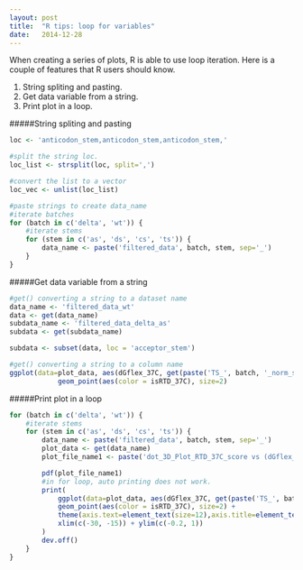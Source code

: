 ```yaml
---
layout: post
title:  "R tips: loop for variables"
date:   2014-12-28
---
```


When creating a series of plots, R is able to use loop iteration. Here is a couple of features that R users should know.  

1. String spliting and pasting.  
2. Get data variable from a string.
3. Print plot in a loop.


#####String spliting and pasting
```r
loc <- 'anticodon_stem,anticodon_stem,anticodon_stem,'

#split the string loc.
loc_list <- strsplit(loc, split=',')

#convert the list to a vector
loc_vec <- unlist(loc_list)

#paste strings to create data_name
#iterate batches
for (batch in c('delta', 'wt')) {
    #iterate stems
    for (stem in c('as', 'ds', 'cs', 'ts')) {
        data_name <- paste('filtered_data', batch, stem, sep='_')
    }
}
```

#####Get data variable from a string
```r
#get() converting a string to a dataset name
data_name <- 'filtered_data_wt'
data <- get(data_name)
subdata_name <- 'filtered_data_delta_as'
subdata <- get(subdata_name)

subdata <- subset(data, loc = 'acceptor_stem')

#get() converting a string to a column name
ggplot(data=plot_data, aes(dGflex_37C, get(paste('TS_', batch, '_norm_score', sep='')))) + 
            geom_point(aes(color = isRTD_37C), size=2)
```

#####Print plot in a loop
```r
for (batch in c('delta', 'wt')) {
    #iterate stems
    for (stem in c('as', 'ds', 'cs', 'ts')) {
        data_name <- paste('filtered_data', batch, stem, sep='_')
        plot_data <- get(data_name)
        plot_file_name1 <- paste('dot_3D_Plot_RTD_37C_score vs (dGflex_37C-n-TS_', batch, '_norm)_tpl_', stem, '.pdf', sep='')

        pdf(plot_file_name1)
        #in for loop, auto printing does not work.
        print(
            ggplot(data=plot_data, aes(dGflex_37C, get(paste('TS_', batch, '_norm_score', sep='')))) + 
            geom_point(aes(color = isRTD_37C), size=2) +  
            theme(axis.text=element_text(size=12),axis.title=element_text(size=14,face="bold")) + 
            xlim(c(-30, -15)) + ylim(c(-0.2, 1))
        )
        dev.off()  
    }
}

```